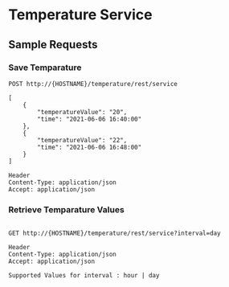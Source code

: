 # Temperature Service

## Sample Requests

### Save Temparature
 
```
POST http://{HOSTNAME}/temperature/rest/service

[
    {
        "temperatureValue": "20",
        "time": "2021-06-06 16:40:00"
    },
    {
        "temperatureValue": "22",
        "time": "2021-06-06 16:48:00"
    }
]

Header
Content-Type: application/json
Accept: application/json
```

### Retrieve Temparature Values

```

GET http://{HOSTNAME}/temperature/rest/service?interval=day

Header
Content-Type: application/json
Accept: application/json

```

```
Supported Values for interval : hour | day
```